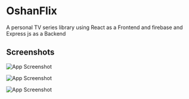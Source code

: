 
# OshanFlix

A personal TV series library using React as a Frontend and firebase and Express js as a Backend




## Screenshots
![App Screenshot](https://i.ibb.co/D5KH7zg/Capture.png)

![App Screenshot](https://i.ibb.co/Fhx5Rhd/1.png)

![App Screenshot](https://i.ibb.co/TcdST5C/3.png)


